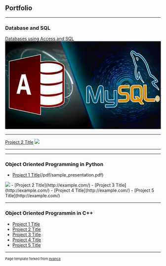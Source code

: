## Portfolio

---

### Database and SQL 

[Databases using Access and SQL](/sample_page)
<img src="images/thumb1.webp?raw=true"/>

---
[Project 2 Title](/pdf/sample_presentation.pdf)
<img src="images/dummy_thumbnail.jpg?raw=true"/>

---

---

### Object Oriented Programming in Python

- [Project 1 Title](http://example.com/)(/pdf/sample_presentation.pdf)
<img src="images/dummy_thumbnail.jpg?raw=true"/>
- [Project 2 Title](http://example.com/)
- [Project 3 Title](http://example.com/)
- [Project 4 Title](http://example.com/)
- [Project 5 Title](http://example.com/)

---

### Object Oriented Programmin in C++

- [Project 1 Title](http://example.com/)
- [Project 2 Title](http://example.com/)
- [Project 3 Title](http://example.com/)
- [Project 4 Title](http://example.com/)
- [Project 5 Title](http://example.com/)

---
<p style="font-size:11px">Page template forked from <a href="https://github.com/evanca/quick-portfolio">evanca</a></p>
<!-- Remove above link if you don't want to attibute -->
